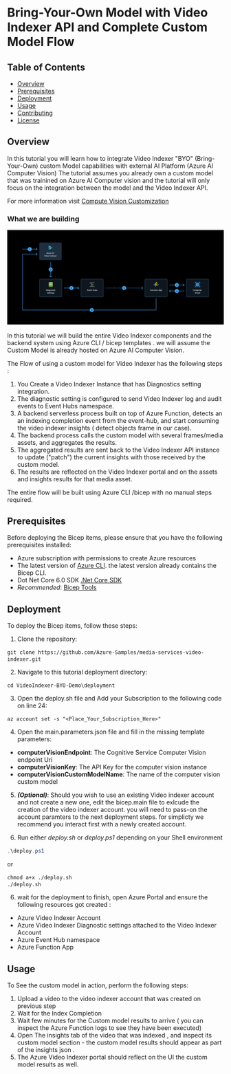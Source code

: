 # Bring-Your-Own Model with Video Indexer API and Complete Custom Model Flow

## Table of Contents
- [Overview](#overview)
- [Prerequisites](#prerequisites)
- [Deployment](#deployment)
- [Usage](#usage)
- [Contributing](#contributing)
- [License](#license)

## Overview
In this tutorial you will learn how to integrate Video Indexer "BYO" (Bring-Your-Own) custom Model capabilities with external AI Platform (Azure AI Computer Vision)
The tutorial assumes you already own a custom model that was trainined on Azure AI Computer vision and the tutorial will only focus on the integration between the model and the Video Indexer API.

For more information visit [Compute Vision Customization](https://learn.microsoft.com/en-us/azure/ai-services/computer-vision/how-to/model-customization?tabs=studio)


### What we are building 

<img src="./images/flow.jpeg" width=1024 >

In this tutorial we will build the entire Video Indexer components and the backend system using Azure CLI / bicep templates . we will assume the Custom Model is already hosted on Azure AI Computer Vision.

The Flow of using a custom model for Video Indexer has the following steps :

1. You Create a Video Indexer Instance that has Diagnostics setting integration.
2. The diagnostic setting is configured to send Video Indexer log and audit events to Event Hubs namespace.
3. A backend serverless process built on top of Azure Function, detects an an indexing completion event from the event-hub, and start consuming the video indexer insights ( detect objects frame in our case).
4. The backend process calls the custom model with several frames/media assets, and aggregates the results.
5. The aggregated results are sent back to the Video Indexer API instance to update ("patch") the current insights with those received by the custom model.
5. The results are reflected on the Video Indexer portal and on the assets and insights results for that media asset.

The entire flow will be built using Azure CLI /bicep with no manual steps required.


## Prerequisites
Before deploying the Bicep items, please ensure that you have the following prerequisites installed:

- Azure subscription with permissions to create Azure resources
- The latest version of [Azure CLI](https://learn.microsoft.com/cli/azure/install-azure-cli). the latest version already contains the Bicep CLI.
- Dot Net Core 6.0 SDK [.Net Core SDK](https://dotnet.microsoft.com/en-us/download/dotnet/6.0)
- *Recommended*: [Bicep Tools](https://learn.microsoft.com/en-us/azure/azure-resource-manager/bicep/install)


## Deployment
To deploy the Bicep items, follow these steps:

1. Clone the repository:

```shell
git clone https://github.com/Azure-Samples/media-services-video-indexer.git
```

2. Navigate to this tutorial deployment directory:

```shell
cd VideoIndexer-BYO-Demo\deployment
```

3. Open the deploy.sh file and Add your Subscription to the following code on line 24: 

```shell
az account set -s "<Place_Your_Subscription_Here>"
```

4. Open the main.parameters.json file and fill in the missing template parameters: 
* **computerVisionEndpoint**: The Cognitive Service Computer Vision endpoint Uri
* **computerVisionKey**: The API Key for the computer vision instance 
* **computerVisionCustomModelName**: The name of the computer vision custom model

5. **_(Optional)_**: Should you wish to use an existing Video indexer account and not create a new one, edit the bicep.main file to exlcude the creation of the video indexer account.
you will need to pass-on the account paramters to the next deployment steps. for simplicty we recommend you interact first with a newly created account.

5. Run either *deploy.sh* or *deploy.ps1* depending on your Shell environment

```powershell
.\deploy.ps1
```

or

```shell
chmod a+x ./deploy.sh
./deploy.sh
```

6. wait for the deployment to finish, open Azure Portal and ensure the following resources got created : 

* Azure Video Indexer Account
* Azure Video Indexer Diagnostic settings attached to the Video Indexer Account
* Azure Event Hub namespace
* Azure Function App


## Usage
To See the custom model in action, perform the following steps: 

1. Upload a video to the video indexer account that was created on previous step
2. Wait for the Index Completion
3. Wait few minutes for the Custom model results to arrive ( you can inspect the Azure Function logs to see they have been executed)
4. Open The insights tab of the video that was indexed , and inspect its custom model section - the custom model results should appear as part of the insights json .
5. The Azure Video Indexer portal should reflect on the UI the custom model results as well.


